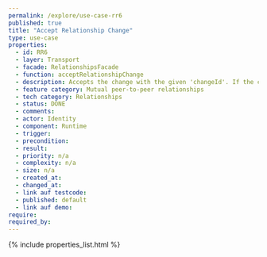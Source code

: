 ```yaml
---
permalink: /explore/use-case-rr6
published: true
title: "Accept Relationship Change"
type: use-case
properties:
  - id: RR6
  - layer: Transport
  - facade: RelationshipsFacade
  - function: acceptRelationshipChange
  - description: Accepts the change with the given 'changeId'. If the change exists but belongs to another relationship, this call will fail and return status 404.
  - feature category: Mutual peer-to-peer relationships
  - tech category: Relationships
  - status: DONE
  - comments:
  - actor: Identity
  - component: Runtime
  - trigger:
  - precondition:
  - result:
  - priority: n/a
  - complexity: n/a
  - size: n/a
  - created_at:
  - changed_at:
  - link auf testcode:
  - published: default
  - link auf demo:
require:
required_by:
---
```

{% include properties_list.html %}
